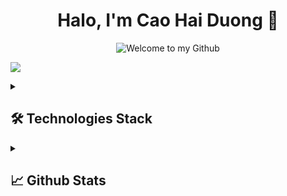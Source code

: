 <h1 align="center">Halo, I'm Cao Hai Duong 👋</h1>
<p align="center">
  <img src="https://readme-typing-svg.demolab.com?font=Fira+Code&size=23&pause=1000&color=F81C54&background=FFFFFF00&center=true&vCenter=true&width=670&height=70&lines=Welcome+to+my+Github+Profile;Web+Developer;Always learning new things" alt="Welcome to my Github">
</p>

[![](https://visitcount.itsvg.in/api?id=haiduong004&icon=2&color=10)](https://visitcount.itsvg.in)

<!-- Keep track all technology I used to-->
<details>
	<summary><h2>🛠️ Technologies Stack</h2></summary>
	<!-- Some badges are from https://github.com/Ileriayo/markdown-badges -->

<h3>🚀 Programming and Markup Languages</h3>

<p>
   	<a src=""><image src="https://img.shields.io/badge/Markdown-000000?style=for-the-badge&logo=markdown&logoColor=white"/></a>
   	<a src=""><image src="https://img.shields.io/badge/Shell_Script-121011?style=for-the-badge&logo=gnu-bash&logoColor=white"/></a>
   	<a src=""><image src="https://img.shields.io/badge/C-00599C?style=for-the-badge&logo=c&logoColor=white"/></a>
   	<a src=""><image src="https://img.shields.io/badge/C%2B%2B-00599C?style=for-the-badge&logo=c%2B%2B&logoColor=white"/></a>
   	<a src=""><image src="https://img.shields.io/badge/TypeScript-007ACC?style=for-the-badge&logo=typescript&logoColor=white"/></a>
   	<a src=""><image src="https://img.shields.io/badge/HTML-239120?style=for-the-badge&logo=html5&logoColor=white"/></a>
   	<a src=""><image src="https://img.shields.io/badge/Sass-CC6699?style=for-the-badge&logo=sass&logoColor=white"/></a>
   	<a src=""><image src="https://img.shields.io/badge/JavaScript-F7DF1E?style=for-the-badge&logo=javascript&logoColor=black"/></a>
   	<a src=""><image src="https://img.shields.io/badge/Node.js-43853D?style=for-the-badge&logo=node.js&logoColor=white"/></a>
   	<a src=""><image src="https://img.shields.io/badge/Python-3776AB?style=for-the-badge&logo=python&logoColor=white"/></a>

</p>

<h3>🧰 Frameworks and Libraries</h3>

<p>
   	<a src=""><image src="https://img.shields.io/badge/Angular-DD0031?style=for-the-badge&logo=angular&logoColor=white"/></a>
   	<a src=""><image src="https://img.shields.io/badge/Express.js-404D59?style=for-the-badge"/></a>
   	<a src=""><image src="https://img.shields.io/badge/sequelize-323330?style=for-the-badge&logo=sequelize&logoColor=blue"/></a>
   	<a src=""><image src="https://img.shields.io/badge/json%20web%20tokens-323330?style=for-the-badge&logo=json-web-tokens&logoColor=pink"/></a>
   	<a src=""><image src="https://img.shields.io/badge/React-20232A?style=for-the-badge&logo=react&logoColor=61DAFB"/></a>
   	<a src=""><image src="https://img.shields.io/badge/React_Native-20232A?style=for-the-badge&logo=react&logoColor=61DAFB"/></a>
   	<a src=""><image src="https://img.shields.io/badge/Redux-593D88?style=for-the-badge&logo=redux&logoColor=white"/></a>
   	<a src=""><image src="https://img.shields.io/badge/Laravel-FF2D20?style=for-the-badge&logo=laravel&logoColor=white"/></a>
   	<a src=""><image src="https://img.shields.io/badge/Svelte-4A4A55?style=for-the-badge&logo=svelte&logoColor=FF3E00"/></a>
   	<a src=""><image src="https://img.shields.io/badge/Vue.js-35495E?style=for-the-badge&logo=vue.js&logoColor=4FC08D"/></a>
   	<a src=""><image src="https://img.shields.io/badge/Tailwind_CSS-38B2AC?style=for-the-badge&logo=tailwind-css&logoColor=white"/></a>
   	<a src=""><image src="https://img.shields.io/badge/jQuery-0769AD?style=for-the-badge&logo=jquery&logoColor=white"/></a>

</p>

<h3>☁ Hosting/Cloud</h3>

<p>
	<a src=""><image src="https://img.shields.io/badge/Netlify-00C7B7?style=for-the-badge&logo=netlify&logoColor=white"/></a>
	<a src=""><image src="https://img.shields.io/badge/Vercel-000000?style=for-the-badge&logo=vercel&logoColor=white"/></a>
	<a src=""><image src="https://img.shields.io/badge/Google_Cloud-4285F4?style=for-the-badge&logo=google-cloud&logoColor=white"/></a>
	<a src=""><image src="https://img.shields.io/badge/Cloudflare-F38020?style=for-the-badge&logo=Cloudflare&logoColor=white"/></a>
	<a src=""><image src="https://img.shields.io/badge/Digital_Ocean-0080FF?style=for-the-badge&logo=DigitalOcean&logoColor=white"/></a>
	<a src=""><image src="https://img.shields.io/badge/upcloud-7B00FF?style=for-the-badge&logo=upcloud&logoColor=white"/></a>
	<a src=""><image src="https://img.shields.io/badge/microsoft%20azure-0089D6?style=for-the-badge&logo=microsoft-azure&logoColor=white"/></a>
	<a src=""><image src="https://img.shields.io/badge/Nextcloud-0082C9?style=for-the-badge&logo=Nextcloud&logoColor=white"/></a>
</p>

<h3>🖍 Design</h3>

<p>
	<a src=""><image src="https://img.shields.io/badge/Figma-F24E1E?style=for-the-badge&logo=figma&logoColor=white"/></a>
	<a src=""><image src="https://img.shields.io/badge/Canva-%2300C4CC.svg?&style=for-the-badge&logo=Canva&logoColor=white"/></a>
	<a src=""><image src="https://img.shields.io/badge/Adobe%20Creative%20Cloud-DA1F26?style=for-the-badge&logo=Adobe%20Creative%20Cloud&logoColor=white"/></a>
	<a src=""><image src="https://img.shields.io/badge/Adobe%20after%20affects-CF96FD?style=for-the-badge&logo=Adobe%20after%20effects&logoColor=393665"/></a>
	<a src=""><image src="https://img.shields.io/badge/Adobe%20Illustrator-FF9A00?style=for-the-badge&logo=adobe%20illustrator&logoColor=white"/></a>
	<a src=""><image src="https://img.shields.io/badge/Adobe%20InDesign-FF3366?style=for-the-badge&logo=Adobe%20InDesign&logoColor=white"/></a>
	<a src=""><image src="https://img.shields.io/badge/Adobe%20Lightroom-31A8FF?style=for-the-badge&logo=Adobe%20Lightroom&logoColor=white"/></a>
	<a src=""><image src="https://img.shields.io/badge/Adobe%20Photoshop-31A8FF?style=for-the-badge&logo=Adobe%20Photoshop&logoColor=black"/></a>
	<a src=""><image src="https://img.shields.io/badge/Adobe%20Premiere%20Pro-9999FF?style=for-the-badge&logo=Adobe%20Premiere%20Pro&logoColor=white"/></a>
	<a src=""><image src="https://img.shields.io/badge/Adobe%20XD-470137?style=for-the-badge&logo=Adobe%20XD&logoColor=#FF61F6"/></a>
	<a src=""><image src="https://img.shields.io/badge/Canva-%2300C4CC.svg?&style=for-the-badge&logo=Canva&logoColor=white"/></a>
	<a src=""><image src="https://img.shields.io/badge/Sketch-FFB387?style=for-the-badge&logo=sketch&logoColor=black"/></a>
	<a src=""><image src="https://img.shields.io/badge/semantic%20ui%20react-35BDB2?style=for-the-badge&logo=semanticuireact&logoColor=white"/></a>
	
</p>

<h3>💾 Database</h3>

<p>	
	<a src=""><image src="https://img.shields.io/badge/MongoDB-4EA94B?style=for-the-badge&logo=mongodb&logoColor=white"/></a>
	<a src=""><image src="https://img.shields.io/badge/mysql-%2300f.svg?style=for-the-badge&logo=mysql&logoColor=white"/></a>
	<a src=""><image src="https://img.shields.io/badge/postgres-%23316192.svg?style=for-the-badge&logo=postgresql&logoColor=white"/></a>
	<a src=""><image src="https://img.shields.io/badge/Amazon%20DynamoDB-4053D6?style=for-the-badge&logo=Amazon%20DynamoDB&logoColor=white"/></a>
	<a src=""><image src="https://img.shields.io/badge/MariaDB-003545?style=for-the-badge&logo=mariadb&logoColor=white"/></a>
	<a src=""><image src="https://img.shields.io/badge/Microsoft%20SQL%20Server-CC2927?style=for-the-badge&logo=microsoft%20sql%20server&logoColor=white"/></a>
	<a src=""><image src="https://img.shields.io/badge/rabbitmq-%23FF6600.svg?&style=for-the-badge&logo=rabbitmq&logoColor=white"/></a>
</p>

<h3>💻 OS</h3>

<p>
	<a src=""><image src="https://img.shields.io/badge/iOS-000000?style=for-the-badge&logo=ios&logoColor=white"/></a>
	<a src=""><image src="https://img.shields.io/badge/Android-3DDC84?style=for-the-badge&logo=android&logoColor=white"/></a>
	<a src=""><image src="https://img.shields.io/badge/Linux-FCC624?style=for-the-badge&logo=linux&logoColor=black"/></a>
	<a src=""><image src="https://img.shields.io/badge/Ubuntu-E95420?style=for-the-badge&logo=ubuntu&logoColor=white"/></a>
	<a src=""><image src="https://img.shields.io/badge/Linux_Mint-87CF3E?style=for-the-badge&logo=linux-mint&logoColor=white"/></a>
	<a src=""><image src="https://img.shields.io/badge/Alpine_Linux-0D597F?style=for-the-badge&logo=alpine-linux&logoColor=white"/></a>
	<a src=""><image src="https://img.shields.io/badge/Arch_Linux-1793D1?style=for-the-badge&logo=arch-linux&logoColor=white"/></a>
	<a src=""><image src="https://img.shields.io/badge/Artix_Linux-10A0CC?style=for-the-badge&logo=artix-linux&logoColor=white"/></a>
	<a src=""><image src="https://img.shields.io/badge/Cent%20OS-262577?style=for-the-badge&logo=CentOS&logoColor=white"/></a>
	<a src=""><image src="https://img.shields.io/badge/Cent%20OS-262577?style=for-the-badge&logo=CentOS&logoColor=white"/></a>
	<a src=""><image src="https://img.shields.io/badge/Kali_Linux-557C94?style=for-the-badge&logo=kali-linux&logoColor=white"/></a>
	<a src=""><image src="https://img.shields.io/badge/Windows-0078D6?style=for-the-badge&logo=windows&logoColor=white"/></a>
	<a src=""><image src="https://img.shields.io/badge/mac%20os-000000?style=for-the-badge&logo=apple&logoColor=white"/></a>
</p>

<h3>💻 Software and Tools</h3>

<p>
	<a src=""><image src="https://img.shields.io/badge/Visual_Studio-5C2D91?style=for-the-badge&logo=visual%20studio&logoColor=white"/></a>
	<a src=""><image src="https://img.shields.io/badge/Visual_Studio_Code-0078D4?style=for-the-badge&logo=visual%20studio%20code&logoColor=white"/></a>
	<a src=""><image src="https://img.shields.io/badge/sublime_text-%23575757.svg?&style=for-the-badge&logo=sublime-text&logoColor=important"/></a>
	<a src=""><image src="https://img.shields.io/badge/NeoVim-%2357A143.svg?&style=for-the-badge&logo=neovim&logoColor=white"/></a>
	<a src=""><image src="https://img.shields.io/badge/VIM-%2311AB00.svg?&style=for-the-badge&logo=vim&logoColor=white"/></a>
	<a src=""><image src="https://img.shields.io/badge/Notepad++-90E59A.svg?style=for-the-badge&logo=notepad%2B%2B&logoColor=black"/></a>
	<a src=""><image src="https://img.shields.io/badge/Adobe%20Dreamweaver-072401?style=for-the-badge&logo=Adobe%20Dreamweaver&logoColor=34F400"/></a>
	<a src=""><image src="https://img.shields.io/badge/Android_Studio-3DDC84?style=for-the-badge&logo=android-studio&logoColor=white"/></a>
	<a src=""><image src="https://img.shields.io/badge/Atom-66595C?style=for-the-badge&logo=Atom&logoColor=white"/></a>
	<a src=""><image src="https://img.shields.io/badge/Colab-F9AB00?style=for-the-badge&logo=googlecolab&color=525252"/></a>
	<a src=""><image src="https://img.shields.io/badge/PyCharm-000000.svg?&style=for-the-badge&logo=PyCharm&logoColor=white"/></a>
	<a src=""><image src="https://img.shields.io/badge/Xcode-007ACC?style=for-the-badge&logo=Xcode&logoColor=white"/></a>
	<a src=""><image src="https://img.shields.io/badge/Editor%20Config-E0EFEF?style=for-the-badge&logo=editorconfig&logoColor=000"/></a>
	<a src=""><image src="https://img.shields.io/badge/Google%20Sheets-34A853?style=for-the-badge&logo=google-sheets&logoColor=white"/></a>
	<a src=""><image src="https://img.shields.io/badge/LibreOffice-18A303?style=for-the-badge&logo=LibreOffice&logoColor=white"/></a>
	<a src=""><image src="https://img.shields.io/badge/Microsoft_Office-D83B01?style=for-the-badge&logo=microsoft-office&logoColor=white"/></a>
	<a src=""><image src="https://img.shields.io/badge/Microsoft_Access-A4373A?style=for-the-badge&logo=microsoft-access&logoColor=white"/></a>
	<a src=""><image src="https://img.shields.io/badge/Microsoft_PowerPoint-B7472A?style=for-the-badge&logo=microsoft-powerpoint&logoColor=white"/></a>
	<a src=""><image src="https://img.shields.io/badge/Microsoft_Word-2B579A?style=for-the-badge&logo=microsoft-word&logoColor=white"/></a>
	<a src=""><image src="https://img.shields.io/badge/Microsoft_SharePoint-0078D4?style=for-the-badge&logo=microsoft-sharepoint&logoColor=white"/></a>
	<a src=""><image src="https://img.shields.io/badge/Microsoft_SQL_Server-CC2927?style=for-the-badge&logo=microsoft-sql-server&logoColor=white"/></a>
	<a src=""><image src="https://img.shields.io/badge/Notion-000000?style=for-the-badge&logo=notion&logoColor=white"/></a>
	<a src=""><image src="https://img.shields.io/badge/Todoist-E44332?style=for-the-badge&logo=todoist&logoColor=white"/></a>
	<a src=""><image src="https://img.shields.io/badge/Trello-0052CC?style=for-the-badge&logo=trello&logoColor=white"/></a>
</p>
</details>

<!-- Github Stats-->
<details>
	<summary><h2>📈 Github Stats</h2></summary>
	<!-- https://github.com/haiduongg/github-readme-stats -->

<h3>🔥 Streak Stats</h3>
<a href="https://github.com/haiduongg/github-readme-stats"><image src="https://streak-stats.demolab.com?user=haiduongg&theme=dracula&hide_border=true"/></a>

<b>P/s:</b> <a href="https://github.com/haiduongg/github-readme-stats">My github stats</a>

<h3>⚡ GitHub Profile Stats</h3>

<a href="https://github.com/haiduongg/github-readme-stats"><image src="https://github-readme-stats.vercel.app/api?username=haiduongg&theme=dracula&hide_border=true&show_icons=true&include_all_commits=true&count_private=true" height="185px"/></a>
<a><image src="https://github-readme-stats.vercel.app/api/top-langs/?username=haiduongg&hide_progress=true&theme=dracula&hide_border=true&langs_count=8" height="185px"/></a>

<b>Note:</b> Top languages is only a metric of the languages my public code consists of

<a href="https://github.com/haiduongg/github-readme-stats"><image src="https://github-readme-activity-graph.vercel.app/graph/?username=haiduongg&bg_color=1F222E&color=F8D866&line=F85D7F&point=FFFFFF&hide_border=true"/></a>
</details>


<!-- ![](https://github-readme-stats.vercel.app/api/top-langs/?username=haiduong004&theme=dracula&hide_border=false&include_all_commits=true&count_private=false&layout=compact)

## GitHub Trophies
![](https://github-profile-trophy.vercel.app/?username=haiduong004&theme=dracula&no-frame=false&no-bg=false&margin-w=4)

## Random Dev Quote
![](https://quotes-github-readme.vercel.app/api?type=horizontal&theme=tokyonight)

## Top Contributed Repo
![](https://github-contributor-stats.vercel.app/api?username=haiduong004&limit=5&theme=dracula&combine_all_yearly_contributions=true)  -->
